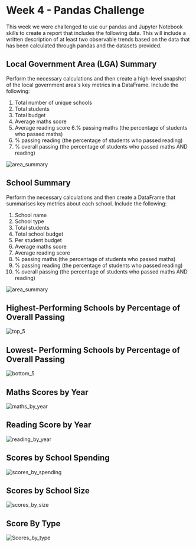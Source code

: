 # Week 4 - Pandas Challenge 
This week we were challenged to use our pandas and Jupyter Notebook skills to create a report that includes the following data. This will include a written description of at least two observable trends based on the data that has been calculated through pandas and the datasets provided.

## Local Government Area (LGA) Summary 
Perform the necessary calculations and then create a high-level snapshot of the local government area's key metrics in a DataFrame.
Include the following:
1. Total number of unique schools
2. Total students
3. Total budget
4. Average maths score
5. Average reading score
6.% passing maths (the percentage of students who passed maths)
7. % passing reading (the percentage of students who passed reading)
8. % overall passing (the percentage of students who passed maths AND reading)

![area_summary](https://github.com/jflengkong/pandas-challenge/blob/main/Images/area_summary.png)

## School Summary 
Perform the necessary calculations and then create a DataFrame that summarises key metrics about each school.
Include the following:
1. School name
2. School type
3. Total students
4. Total school budget
5. Per student budget
6. Average maths score
7. Average reading score
8. % passing maths (the percentage of students who passed maths)
9. % passing reading (the percentage of students who passed reading)
10. % overall passing (the percentage of students who passed maths AND reading)

![area_summary](https://github.com/jflengkong/pandas-challenge/blob/main/Images/per_school_summary.png)

## Highest-Performing Schools by Percentage of Overall Passing 
![top_5](https://github.com/jflengkong/pandas-challenge/blob/main/Images/top_school_summary.png)

## Lowest- Performing Schools by Percentage of Overall Passing 
![bottom_5](https://github.com/jflengkong/pandas-challenge/blob/main/Images/bottom_school_summary.png)

## Maths Scores by Year 
![maths_by_year](https://github.com/jflengkong/pandas-challenge/blob/main/Images/maths_by_year.png)

## Reading Score by Year 
![reading_by_year](https://github.com/jflengkong/pandas-challenge/blob/main/Images/reading_by_year.png)

## Scores by School Spending 
![scores_by_spending](https://github.com/jflengkong/pandas-challenge/blob/main/Images/scores_by_spending.png)

## Scores by School Size 
![scores_by_size](https://github.com/jflengkong/pandas-challenge/blob/main/Images/score_by_size.png)

## Score By Type 
![Scores_by_type](https://github.com/jflengkong/pandas-challenge/blob/main/Images/scores_by_type.png)


